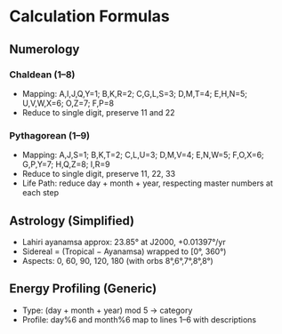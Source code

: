 # Calculation Formulas

## Numerology

### Chaldean (1–8)
- Mapping: A,I,J,Q,Y=1; B,K,R=2; C,G,L,S=3; D,M,T=4; E,H,N=5; U,V,W,X=6; O,Z=7; F,P=8
- Reduce to single digit, preserve 11 and 22

### Pythagorean (1–9)
- Mapping: A,J,S=1; B,K,T=2; C,L,U=3; D,M,V=4; E,N,W=5; F,O,X=6; G,P,Y=7; H,Q,Z=8; I,R=9
- Reduce to single digit, preserve 11, 22, 33
- Life Path: reduce day + month + year, respecting master numbers at each step

## Astrology (Simplified)
- Lahiri ayanamsa approx: 23.85° at J2000, +0.01397°/yr
- Sidereal = (Tropical − Ayanamsa) wrapped to [0°, 360°)
- Aspects: 0, 60, 90, 120, 180 (with orbs 8°,6°,7°,8°,8°)

## Energy Profiling (Generic)
- Type: (day + month + year) mod 5 -> category
- Profile: day%6 and month%6 map to lines 1–6 with descriptions
